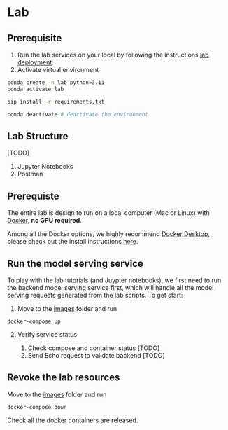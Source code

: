 # Lab

## Prerequisite
1. Run the lab services on your local by following the instructions [lab deployment](./../deployment/README.md).
2. Activate virtual environment
```sh
conda create -n lab python=3.11
conda activate lab

pip install -r requirements.txt

conda deactivate # deactivate the environment
```

## Lab Structure
[TODO]
1. Jupyter Notebooks
2. Postman 

## Prerequiste
The entire lab is design to run on a local computer (Mac or Linux) with [Docker](https://docs.docker.com/), **no GPU required**.

Among all the Docker options, we highly recommend [Docker Desktop](https://docs.docker.com/desktop/), please check out the install instructions [here](https://docs.docker.com/desktop/).  

## Run the model serving service
To play with the lab tutorials (and Juypter notebooks), we first need to run the backend model serving service first, which will handle all the model serving requests generated from the lab scripts. To get start:  
1. Move to the [images](./images/) folder and run 
```
docker-compose up
```
2. Verify service status

    1. Check compose and container status [TODO]
    2. Send Echo request to validate backend [TODO]


## Revoke the lab resources
Move to the [images](./images/) folder and run 
```
docker-compose down
```

Check all the docker containers are released. 
